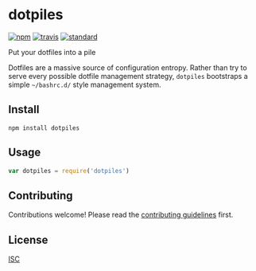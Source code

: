 # dotpiles

[![npm][npm-image]][npm-url]
[![travis][travis-image]][travis-url]
[![standard][standard-image]][standard-url]

[npm-image]: https://img.shields.io/npm/v/dotpiles.svg?style=flat-square
[npm-url]: https://www.npmjs.com/package/dotpiles
[travis-image]: https://img.shields.io/travis/bcomnes/dotpiles.svg?style=flat-square
[travis-url]: https://travis-ci.org/bcomnes/dotpiles
[standard-image]: https://img.shields.io/badge/code%20style-standard-brightgreen.svg?style=flat-square
[standard-url]: http://npm.im/standard

Put your dotfiles into a pile

Dotfiles are a massive source of configuration entropy.  Rather than try to serve every possible dotfile management strategy, `dotpiles` bootstraps a simple `~/bashrc.d/` style management system.

## Install

```
npm install dotpiles
```

## Usage

```js
var dotpiles = require('dotpiles')
```

## Contributing

Contributions welcome! Please read the [contributing guidelines](CONTRIBUTING.md) first.

## License

[ISC](LICENSE)
